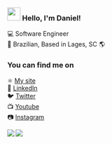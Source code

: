 ### <img src="https://media.giphy.com/media/hvRJCLFzcasrR4ia7z/giphy.gif" width="30px"> Hello, I'm Daniel!

💻 Software Engineer <br>
🏡 Brazilian, Based in Lages, SC 🌎

### You can find me on

⚛️ [My site](https://danielmeloramos.com.br) <br>
💼 [LinkedIn](https://www.linkedin.com/in/daniel-melo-ramos) <br>
🐦 [Twitter](https://twitter.com/DanielMeloRamo1) <br>
📺 [Youtube](https://www.youtube.com/channel/UC3vWUTX7VgTAJCmEIkp_cqQ) <br>
📷 [Instagram](https://www.instagram.com/danielmeloramos) <br>

<a href="https://github.com/anuraghazra/github-readme-stats">
  <img align="left" src="https://github-readme-stats.vercel.app/api?username=danielmeloramos&count_private=true&show_icons=true&card_width=600&theme=buefy" />
</a>
<a href="https://github.com/anuraghazra/github-readme-stats">
  <img align="left" src="https://github-readme-stats.vercel.app/api/top-langs/?username=danielmeloramos&hide=css,html&theme=buefy" />
</a>
